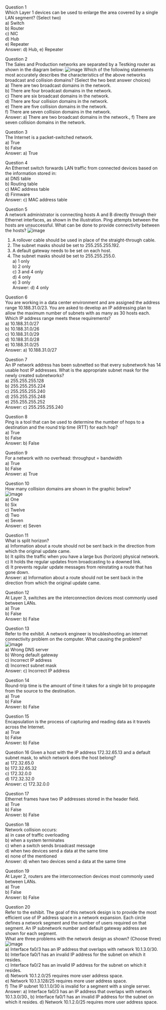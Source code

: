 Question 1  
Which Layer 1 devices can be used to enlarge the area covered by a single LAN segment? (Select two)  
a) Switch  
b) Router  
c) NIC  
d) Hub  
e) Repeater  
Answer: d) Hub, e) Repeater

Question 2  
The Sales and Production networks are separated by a Testking router as shown in the diagram below:
![image](https://github.com/user-attachments/assets/7a893b65-2545-43cd-b0df-a52ebc611924)
Which of the following statements most accurately describes the characteristics of the above networks broadcast and collision domains? (Select the two best answer choices)  
a) There are two broadcast domains in the network.  
b) There are four broadcast domains in the network.  
c) There are six broadcast domains in the network.  
d) There are four collision domains in the network.  
e) There are five collision domains in the network.  
f) There are seven collision domains in the network.  
Answer: a) There are two broadcast domains in the network., f) There are seven collision domains in the network.

Question 3  
The Internet is a packet-switched network.  
a) True  
b) False  
Answer: a) True

Question 4  
An Ethernet switch forwards LAN traffic from connected devices based on the information stored in:  
a) DNS table  
b) Routing table  
c) MAC address table  
d) Firmware  
Answer: c) MAC address table

Question 5  
A network administrator is connecting hosts A and B directly through their Ethernet interfaces, as shown in the illustration. Ping attempts between the hosts are unsuccessful. What can be done to provide connectivity between the hosts? 
![image](https://github.com/user-attachments/assets/b9be5dc1-b0f1-4fe2-b96d-b6f1ae1c3958)  
1) A rollover cable should be used in place of the straight-through cable.  
2) The subnet masks should be set to 255.255.255.192.  
3) A default gateway needs to be set on each host.  
4) The subnet masks should be set to 255.255.255.0.  
a) 1 only  
b) 2 only  
c) 3 and 4 only  
d) 4 only  
e) 3 only  
Answer: d) 4 only

Question 6  
You are working in a data center environment and are assigned the address range 10.188.31.0/23. You are asked to develop an IP addressing plan to allow the maximum number of subnets with as many as 30 hosts each. Which IP address range meets these requirements?  
a) 10.188.31.0/27  
b) 10.188.31.0/26  
c) 10.188.31.0/29  
d) 10.188.31.0/28  
e) 10.188.31.0/25  
Answer: a) 10.188.31.0/27

Question 7  
An IP network address has been subnetted so that every subnetwork has 14 usable host IP addresses. What is the appropriate subnet mask for the newly created subnetworks?  
a) 255.255.255.128  
b) 255.255.255.224  
c) 255.255.255.240  
d) 255.255.255.248  
e) 255.255.255.252  
Answer: c) 255.255.255.240

Question 8  
Ping is a tool that can be used to determine the number of hops to a destination and the round trip time (RTT) for each hop?  
a) True  
b) False  
Answer: b) False

Question 9  
For a network with no overhead: throughput = bandwidth  
a) True  
b) False  
Answer: a) True

Question 10  
How many collision domains are shown in the graphic below?  
![image](https://github.com/user-attachments/assets/08b5ecab-f4b8-4c29-809b-ac9d34ba6964)  
a) One  
b) Six  
c) Twelve  
d) Two  
e) Seven  
Answer: e) Seven

Question 11  
What is split horizon?  
a) Information about a route should not be sent back in the direction from which the original update came.  
b) It splits the traffic when you have a large bus (horizon) physical network.  
c) It holds the regular updates from broadcasting to a downed link.  
d) It prevents regular update messages from reinstating a route that has gone down.  
Answer: a) Information about a route should not be sent back in the direction from which the original update came.

Question 12  
At Layer 3, switches are the interconnection devices most commonly used between LANs.  
a) True  
b) False  
Answer: b) False

Question 13  
Refer to the exhibit. A network engineer is troubleshooting an internet connectivity problem on the computer. What causing the problem?  
![image](https://github.com/user-attachments/assets/ae5e0c44-3d1c-4bc0-82cb-34a509e3b237)  
a) Wrong DNS server  
b) Wrong default gateway  
c) Incorrect IP address  
d) Incorrect subnet mask  
Answer: c) Incorrect IP address

Question 14  
Round-trip time is the amount of time it takes for a single bit to propagate from the source to the destination.  
a) True  
b) False  
Answer: b) False

Question 15  
Encapsulation is the process of capturing and reading data as it travels across the Internet.  
a) True  
b) False  
Answer: b) False

Question 16
Given a host with the IP address 172.32.65.13 and a default subnet mask, to which network does the host belong?  
a) 172.32.65.0  
b) 172.32.65.32  
c) 172.32.0.0  
d) 172.32.32.0  
Answer: c) 172.32.0.0

Question 17  
Ethernet frames have two IP addresses stored in the header field.  
a) True  
b) False  
Answer: b) False

Question 18  
Network collision occurs:  
a) in case of traffic overloading  
b) when a system terminates  
c) when a switch sends broadcast message  
d) when two devices send a data at the same time  
e) none of the mentioned  
Answer: d) when two devices send a data at the same time

Question 19  
At Layer 2, routers are the interconnection devices most commonly used between LANs.  
a) True  
b) False  
Answer: b) False

Question 20  
Refer to the exhibit. The goal of this network design is to provide the most efficient use of IP address space in a network expansion. Each circle defines a network segment and the number of users required on that segment. An IP subnetwork number and default gateway address are shown for each segment.  
What are three problems with the network design as shown? (Choose three)  
![image](https://github.com/user-attachments/assets/61af5448-b853-4047-ab03-44821f6b0f49)  
a) Interface fa0/3 has an IP address that overlaps with network 10.1.3.0/30.  
b) Interface fa0/1 has an invalid IP address for the subnet on which it resides.  
c) Interface fa0/2 has an invalid IP address for the subnet on which it resides.  
d) Network 10.1.2.0/25 requires more user address space.  
e) Network 10.1.3.128/25 requires more user address space.  
f) The IP subnet 10.1.1.0/30 is invalid for a segment with a single server.  
Answer: a) Interface fa0/3 has an IP address that overlaps with network 10.1.3.0/30., b) Interface fa0/1 has an invalid IP address for the subnet on which it resides. d) Network 10.1.2.0/25 requires more user address space.
